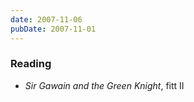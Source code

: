 ```yaml
---
date: 2007-11-06
pubDate: 2007-11-01
---
```


### Reading

* <cite>Sir Gawain and the Green Knight</cite>, fitt II
